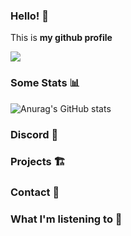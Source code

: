 ### Hello! 👋
This is **my github profile**

![](https://komarev.com/ghpvc/?username=Inkatail)

### Some Stats 📊
![Anurag's GitHub stats](https://github-readme-stats.vercel.app/api?username=Inkatail&show_icons=true&theme=omni)

### Discord 💬

### Projects 🏗️

### Contact 📧

### What I'm listening to 🎵
